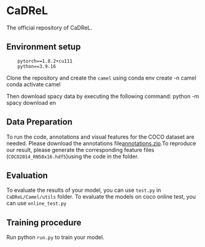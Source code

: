 # CaDReL
The official repository of CaDReL.
## Environment setup
        pytorch==1.8.2+cu111
        python==3.9.16

Clone the repository and create the `camel` using 
        conda env create -n camel
        conda activate camel
    

Then download spacy data by executing the following command:
        python -m spacy download en

## Data Preparation
To run the code, annotations and visual features for the COCO dataset are needed. Please download the annotations file[annotations.zip](https://pan.baidu.com/s/17ik-2OZGFaQ5-AzCCWkL9w).To reproduce our result, please generate the corresponding feature files (`COCO2014_RN50x16.hdf5`)using the code in the folder.

## Evaluation
To evaluate the results of your model, you can use `test.py` in `CaDReL/Camel/utils` folder.
To evaluate the models on coco online test, you can use `online_test.py`

## Training procedure
Run python `run.py` to train your model.
